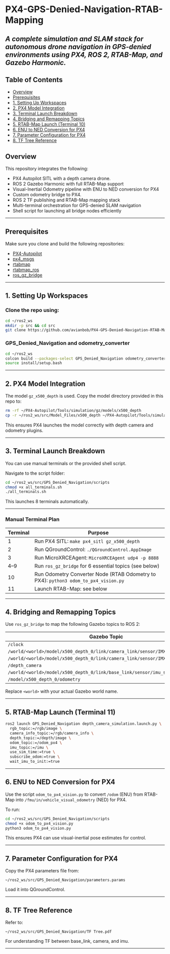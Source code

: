 # PX4-GPS-Denied-Navigation-RTAB-Mapping

*A complete simulation and SLAM stack for autonomous drone navigation in GPS-denied environments using PX4, ROS 2, RTAB-Map, and Gazebo Harmonic.*
---

## Table of Contents
- [Overview](#overview)
- [Prerequisites](#prerequisites)
- [1. Setting Up Workspaces](#1-setting-up-workspaces)
- [2. PX4 Model Integration](#2-px4-model-integration)
- [3. Terminal Launch Breakdown](#3-terminal-launch-breakdown)
- [4. Bridging and Remapping Topics](#4-bridging-and-remapping-topics)
- [5. RTAB-Map Launch (Terminal 10)](#5-rtab-map-launch-terminal-11)
- [6. ENU to NED Conversion for PX4](#6-enu-to-ned-conversion-for-px4)
- [7. Parameter Configuration for PX4](#7-parameter-configuration-for-px4)
- [8. TF Tree Reference](#8-tf-tree-reference)


## Overview

This repository integrates the following:

- PX4 Autopilot SITL with a depth camera drone.
- ROS 2 Gazebo Harmonic with full RTAB-Map support
- Visual-Inertial Odometry pipeline with ENU to NED conversion for PX4
- Custom odometry bridge to PX4.
- ROS 2 TF publishing and RTAB-Map mapping stack
- Multi-terminal orchestration for GPS-denied SLAM navigation
- Shell script for launching all bridge nodes efficiently

---

## Prerequisites

Make sure you clone and build the following repositories:
- [PX4-Autopilot](https://github.com/PX4/PX4-Autopilot)
- [px4_msgs](https://github.com/PX4/px4_ros_com)
- [rtabmap](https://github.com/introlab/rtabmap)
- [rtabmap_ros](https://github.com/introlab/rtabmap_ros)
- [ros_gz_bridge](https://github.com/gazebosim/ros_gz)

---

## 1. Setting Up Workspaces

### Clone the repo using:

  ```bash
  cd ~/ros2_ws
  mkdir -p src && cd src
  git clone https://github.com/avianbob/PX4-GPS-Denied-Navigation-RTAB-Mapping.git
  ```

### GPS_Denied_Navigation and odometry_converter

```bash
cd ~/ros2_ws
colcon build --packages-select GPS_Denied_Navigation odometry_converter
source install/setup.bash
```

---

## 2. PX4 Model Integration

The model `gz_x500_depth` is used. Copy the model directory provided in this repo to:

```bash
rm -rf ~/PX4-Autopilot/Tools/simulation/gz/models/x500_depth
cp -r ~/ros2_ws/src/Model_Files/x500_depth ~/PX4-Autopilot/Tools/simulation/gz/models/
```

This ensures PX4 launches the model correctly with depth camera and odometry plugins.

---

## 3. Terminal Launch Breakdown

You can use manual terminals or the provided shell script. 

Navigate to the script folder:

```bash
cd ~/ros2_ws/src/GPS_Denied_Navigation/scripts
chmod +x all_terminals.sh
./all_terminals.sh
```

This launches 8 terminals automatically.

---

### Manual Terminal Plan

| Terminal | Purpose |
|----------|---------|
| 1 | Run PX4 SITL: `make px4_sitl gz_x500_depth` |
| 2 | Run QGroundControl: `./QGroundControl.AppImage` |
| 3 | Run MicroXRCEAgent: `MicroXRCEAgent udp4 -p 8888` |
| 4–9 | Run `ros_gz_bridge` for 6 essential topics (see below) |
| 10 | Run Odometry Converter Node (RTAB Odometry to PX4): `python3 odom_to_px4_vision.py` |
| 11 | Launch RTAB-Map: see below |

---

## 4. Bridging and Remapping Topics

Use `ros_gz_bridge` to map the following Gazebo topics to ROS 2:

| Gazebo Topic | ROS 2 Topic |
|--------------|-------------|
| `/clock` | `/clock` |
| `/world/<world>/model/x500_depth_0/link/camera_link/sensor/IMX214/image` | `/rgb/image` |
| `/world/<world>/model/x500_depth_0/link/camera_link/sensor/IMX214/camera_info` | `/rgb/camera_info` |
| `/depth_camera` | `/depth/image` |
| `/world/<world>/model/x500_depth_0/link/base_link/sensor/imu_sensor/imu` | `/imu` |
| `/model/x500_depth_0/odometry` | `/odom_px4` |

Replace `<world>` with your actual Gazebo world name.

---

## 5. RTAB-Map Launch (Terminal 11)

```bash
ros2 launch GPS_Denied_Navigation depth_camera_simulation.launch.py \
  rgb_topic:=/rgb/image \
  camera_info_topic:=/rgb/camera_info \
  depth_topic:=/depth/image \
  odom_topic:=/odom_px4 \
  imu_topic:=/imu \
  use_sim_time:=true \
  subscribe_odom:=true \
  wait_imu_to_init:=true
```

---

## 6. ENU to NED Conversion for PX4

Use the script `odom_to_px4_vision.py` to convert `/odom` (ENU) from RTAB-Map into `/fmu/in/vehicle_visual_odometry` (NED) for PX4.

To run:

```bash
cd ~/ros2_ws/src/GPS_Denied_Navigation/scripts
chmod +x odom_to_px4_vision.py
python3 odom_to_px4_vision.py
```

This ensures PX4 can use visual-inertial pose estimates for control.

---

## 7. Parameter Configuration for PX4

Copy the PX4 parameters file from:

```
~/ros2_ws/src/GPS_Denied_Navigation/parameters.params
```

Load it into QGroundControl.

---

## 8. TF Tree Reference

Refer to:

```
~/ros2_ws/src/GPS_Denied_Navigation/TF Tree.pdf
```

For understanding TF between base_link, camera, and imu.

---
